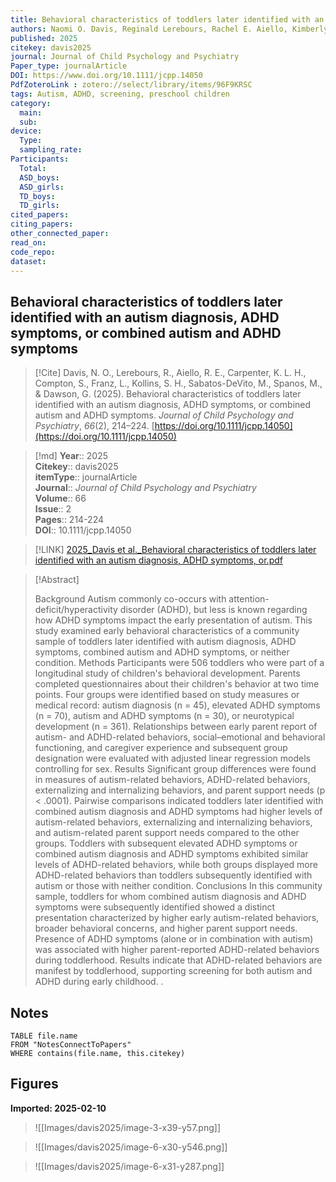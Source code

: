 ```yaml
---
title: Behavioral characteristics of toddlers later identified with an autism diagnosis, ADHD symptoms, or combined autism and ADHD symptoms
authors: Naomi O. Davis, Reginald Lerebours, Rachel E. Aiello, Kimberly L.H. Carpenter, Scott Compton, Lauren Franz, Scott H. Kollins, Maura Sabatos-DeVito, Marina Spanos, Geraldine Dawson
published: 2025
citekey: davis2025
journal: Journal of Child Psychology and Psychiatry
Paper_type: journalArticle
DOI: https://www.doi.org/10.1111/jcpp.14050
PdfZoteroLink : zotero://select/library/items/96F9KRSC
tags: Autism, ADHD, screening, preschool children
category:
  main: 
  sub: 
device:
  Type: 
  sampling_rate: 
Participants:
  Total: 
  ASD_boys: 
  ASD_girls: 
  TD_boys: 
  TD_girls: 
cited_papers:
citing_papers: 
other_connected_paper: 
read_on: 
code_repo: 
dataset:
---
```


## Behavioral characteristics of toddlers later identified with an autism diagnosis, ADHD symptoms, or combined autism and ADHD symptoms

> [!Cite]
> Davis, N. O., Lerebours, R., Aiello, R. E., Carpenter, K. L. H., Compton, S., Franz, L., Kollins, S. H., Sabatos-DeVito, M., Spanos, M., & Dawson, G. (2025). Behavioral characteristics of toddlers later identified with an autism diagnosis, ADHD symptoms, or combined autism and ADHD symptoms. _Journal of Child Psychology and Psychiatry_, _66_(2), 214–224. [https://doi.org/10.1111/jcpp.14050](https://doi.org/10.1111/jcpp.14050)


>[!md]
> **Year**:: 2025   
> **Citekey**:: davis2025  
> **itemType**:: journalArticle  
> **Journal**:: *Journal of Child Psychology and Psychiatry*  
> **Volume**:: 66  
> **Issue**:: 2   
> **Pages**:: 214-224  
> **DOI**:: 10.1111/jcpp.14050    

> [!LINK] 
> [2025_Davis et al._Behavioral characteristics of toddlers later identified with an autism diagnosis, ADHD symptoms, or.pdf](zotero://select/library/items/5ICSWDPF)

> [!Abstract]
>
> Background Autism commonly co-occurs with attention-deficit/hyperactivity disorder (ADHD), but less is known regarding how ADHD symptoms impact the early presentation of autism. This study examined early behavioral characteristics of a community sample of toddlers later identified with autism diagnosis, ADHD symptoms, combined autism and ADHD symptoms, or neither condition. Methods Participants were 506 toddlers who were part of a longitudinal study of children's behavioral development. Parents completed questionnaires about their children's behavior at two time points. Four groups were identified based on study measures or medical record: autism diagnosis (n = 45), elevated ADHD symptoms (n = 70), autism and ADHD symptoms (n = 30), or neurotypical development (n = 361). Relationships between early parent report of autism- and ADHD-related behaviors, social–emotional and behavioral functioning, and caregiver experience and subsequent group designation were evaluated with adjusted linear regression models controlling for sex. Results Significant group differences were found in measures of autism-related behaviors, ADHD-related behaviors, externalizing and internalizing behaviors, and parent support needs (p < .0001). Pairwise comparisons indicated toddlers later identified with combined autism diagnosis and ADHD symptoms had higher levels of autism-related behaviors, externalizing and internalizing behaviors, and autism-related parent support needs compared to the other groups. Toddlers with subsequent elevated ADHD symptoms or combined autism diagnosis and ADHD symptoms exhibited similar levels of ADHD-related behaviors, while both groups displayed more ADHD-related behaviors than toddlers subsequently identified with autism or those with neither condition. Conclusions In this community sample, toddlers for whom combined autism diagnosis and ADHD symptoms were subsequently identified showed a distinct presentation characterized by higher early autism-related behaviors, broader behavioral concerns, and higher parent support needs. Presence of ADHD symptoms (alone or in combination with autism) was associated with higher parent-reported ADHD-related behaviors during toddlerhood. Results indicate that ADHD-related behaviors are manifest by toddlerhood, supporting screening for both autism and ADHD during early childhood.
>.
> 


## Notes

```dataview 
TABLE file.name 
FROM "NotesConnectToPapers" 
WHERE contains(file.name, this.citekey)
```


## Figures

**Imported: 2025-02-10**

> ![[Images/davis2025/image-3-x39-y57.png]]

> ![[Images/davis2025/image-6-x30-y546.png]]

> ![[Images/davis2025/image-6-x31-y287.png]]
